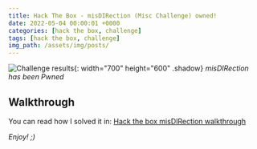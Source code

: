 ```yaml
---
title: Hack The Box - misDIRection (Misc Challenge) owned!
date: 2022-05-04 00:00:01 +0000
categories: [hack the box, challenge]
tags: [hack the box, challenge]
img_path: /assets/img/posts/
---
```


![Challenge results](owned-misdirection.png){: width="700" height="600" .shadow}
_misDIRection has been Pwned_

## Walkthrough
You can read how I solved it in: [Hack the box misDIRection walkthrough](https://rubenhortas.github.io/posts/misdirection-walkthrough/)

_Enjoy! ;)_
